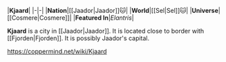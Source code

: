 |**Kjaard**|
|-|-|
|**Nation**|[[Jaador\|Jaador]]🐱︎|
|**World**|[[Sel\|Sel]]🐱︎|
|**Universe**|[[Cosmere\|Cosmere]]|
|**Featured In**|*Elantris*|

**Kjaard** is a city in [[Jaador\|Jaador]]. It is located close to border with [[Fjorden\|Fjorden]].
It is possibly Jaador's capital.



https://coppermind.net/wiki/Kjaard